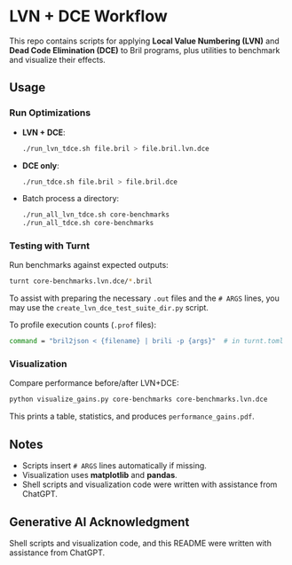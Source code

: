 # LVN + DCE Workflow

This repo contains scripts for applying **Local Value Numbering (LVN)** and **Dead Code Elimination (DCE)** to Bril programs, plus utilities to benchmark and visualize their effects.

## Usage

### Run Optimizations

* **LVN + DCE**:

  ```sh
  ./run_lvn_tdce.sh file.bril > file.bril.lvn.dce
  ```
* **DCE only**:

  ```sh
  ./run_tdce.sh file.bril > file.bril.dce
  ```
* Batch process a directory:

  ```sh
  ./run_all_lvn_tdce.sh core-benchmarks
  ./run_all_tdce.sh core-benchmarks
  ```

### Testing with Turnt

Run benchmarks against expected outputs:

```sh
turnt core-benchmarks.lvn.dce/*.bril
```

To assist with preparing the necessary `.out` files and the `# ARGS` lines, you may use the `create_lvn_dce_test_suite_dir.py` script.

To profile execution counts (`.prof` files):

```sh
command = "bril2json < {filename} | brili -p {args}"  # in turnt.toml
```

### Visualization

Compare performance before/after LVN+DCE:

```sh
python visualize_gains.py core-benchmarks core-benchmarks.lvn.dce
```

This prints a table, statistics, and produces `performance_gains.pdf`.

## Notes

* Scripts insert `# ARGS` lines automatically if missing.
* Visualization uses **matplotlib** and **pandas**.
* Shell scripts and visualization code were written with assistance from ChatGPT.

## Generative AI Acknowledgment

Shell scripts and visualization code, and this README were written with assistance from ChatGPT.
